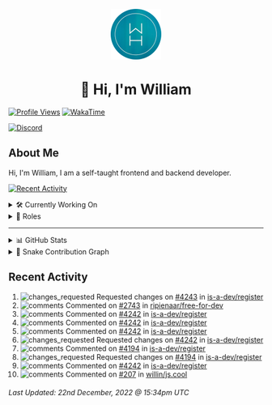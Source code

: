 <p align="center">
  <a href="https://wdh.gg">
    <img src="https://raw.githubusercontent.com/WilliamDavidHarrison/WilliamDavidHarrison/main/assets/logo.png" height="100" width="100">
  </a>
</p>

<h1 align="center">👋 Hi, I'm William</h1>

[![Profile Views](https://komarev.com/ghpvc/?username=williamdavidharrison&color=blue&style=for-the-badge)](https://wdh.gg/github)
[![WakaTime](https://wakatime.com/badge/user/817e29c1-e1ac-4adc-936b-37bfa447c165.svg?style=for-the-badge)](https://wdh.gg/wakatime)

[![Discord](https://lanyard.cnrad.dev/api/853158265466257448)](https://wdh.gg/discord/account)

## About Me
Hi, I'm William, I am a self-taught frontend and backend developer.

[![Recent Activity](https://img.shields.io/badge/-Recent%20Activity-333333?style=for-the-badge&logo=github)](https://wdh.gg/activity)

<details>
  <summary>🛠️ Currently Working On</summary>
  <br>

  [![William's Utilities](https://img.shields.io/badge/-William's%20Utilities-333333?style=for-the-badge)](https://wdh.gg/wu)

</details>

<details>
  <summary>💼 Roles</summary>
  <br>

  [![Future Focus Accounting](https://img.shields.io/badge/Future%20Focus%20Accounting-Developer-222222?style=for-the-badge)](https://wdh.gg/ffa/github)

  [![Open Domains](https://img.shields.io/badge/Open%20Domains-Admin-222222?style=for-the-badge)](https://wdh.gg/od)

  [![is-a.dev](https://img.shields.io/badge/is--a.dev-Helper-222222?style=for-the-badge)](https://wdh.gg/is-a-dev)

  [![is-a-good.dev](https://img.shields.io/badge/is--a--good.dev-Helper-222222?style=for-the-badge)](https://wdh.gg/is-a-good-dev)

  [![CMShark](https://img.shields.io/badge/CMShark-Alpha%20%26%20Beta%20Tester-222222?style=for-the-badge)](https://wdh.gg/cmshark)

</details>

---

<details>
  <summary>📊 GitHub Stats</summary>
  <br>

  ![GitHub Stats](https://github-readme-stats.vercel.app/api?username=williamdavidharrison&theme=algolia&show_icons=true&border_radius=8&count_private=true&include_all_commits=true)

  ![Top Languages](https://github-readme-stats.vercel.app/api/top-langs/?username=williamdavidharrison&theme=algolia&layout=compact&border_radius=8)

  ![GitHub Streak](https://streak-stats.demolab.com/?user=WilliamDavidHarrison&theme=dark)

</details>

<details>
  <summary>🐍 Snake Contribution Graph</summary>
  <br>

  ![Snake](https://github.com/WilliamDavidHarrison/WilliamDavidHarrison/blob/output/github-contribution-grid-snake.svg)

</details>

## Recent Activity

<!--RECENT_ACTIVITY:start-->
1. ![changes_requested](https://cdn.jsdelivr.net/gh/Readme-Workflows/Readme-Icons@main/icons/octicons/RequestedChanges.svg) Requested changes on [#4243](https://github.com/is-a-dev/register/pull/4243#pullrequestreview-1227188653) in [is-a-dev/register](https://github.com/is-a-dev/register)
2. ![comments](https://cdn.jsdelivr.net/gh/Readme-Workflows/Readme-Icons@main/icons/octicons/Comment.svg) Commented on [#2743](https://github.com/ripienaar/free-for-dev/pull/2743#issuecomment-1362476682) in [ripienaar/free-for-dev](https://github.com/ripienaar/free-for-dev)
3. ![comments](https://cdn.jsdelivr.net/gh/Readme-Workflows/Readme-Icons@main/icons/octicons/Comment.svg) Commented on [#4242](https://github.com/is-a-dev/register/pull/4242#issuecomment-1362419560) in [is-a-dev/register](https://github.com/is-a-dev/register)
4. ![comments](https://cdn.jsdelivr.net/gh/Readme-Workflows/Readme-Icons@main/icons/octicons/Comment.svg) Commented on [#4242](https://github.com/is-a-dev/register/pull/4242#issuecomment-1362402374) in [is-a-dev/register](https://github.com/is-a-dev/register)
5. ![comments](https://cdn.jsdelivr.net/gh/Readme-Workflows/Readme-Icons@main/icons/octicons/Comment.svg) Commented on [#4242](https://github.com/is-a-dev/register/pull/4242#issuecomment-1362399102) in [is-a-dev/register](https://github.com/is-a-dev/register)
6. ![changes_requested](https://cdn.jsdelivr.net/gh/Readme-Workflows/Readme-Icons@main/icons/octicons/RequestedChanges.svg) Requested changes on [#4242](https://github.com/is-a-dev/register/pull/4242#pullrequestreview-1227099144) in [is-a-dev/register](https://github.com/is-a-dev/register)
7. ![comments](https://cdn.jsdelivr.net/gh/Readme-Workflows/Readme-Icons@main/icons/octicons/Comment.svg) Commented on [#4194](https://github.com/is-a-dev/register/pull/4194#discussion_r1055066033) in [is-a-dev/register](https://github.com/is-a-dev/register)
8. ![changes_requested](https://cdn.jsdelivr.net/gh/Readme-Workflows/Readme-Icons@main/icons/octicons/RequestedChanges.svg) Requested changes on [#4194](https://github.com/is-a-dev/register/pull/4194#pullrequestreview-1227084464) in [is-a-dev/register](https://github.com/is-a-dev/register)
9. ![comments](https://cdn.jsdelivr.net/gh/Readme-Workflows/Readme-Icons@main/icons/octicons/Comment.svg) Commented on [#4242](https://github.com/is-a-dev/register/pull/4242#discussion_r1055065699) in [is-a-dev/register](https://github.com/is-a-dev/register)
10. ![comments](https://cdn.jsdelivr.net/gh/Readme-Workflows/Readme-Icons@main/icons/octicons/Comment.svg) Commented on [#207](https://github.com/willin/js.cool/pull/207#issuecomment-1362378981) in [willin/js.cool](https://github.com/willin/js.cool)
<!--RECENT_ACTIVITY:end-->

<!--RECENT_ACTIVITY:last_update-->
###### Last Updated: 22nd December, 2022 @ 15:34pm UTC
<!--RECENT_ACTIVITY:last_update_end-->
